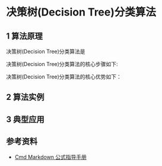 # 决策树(Decision Tree)分类算法

## 1 算法原理

决策树(Decision Tree)分类算法是

决策树(Decision Tree)分类算法的核心步骤如下:

决策树(Decision Tree)分类算法的核心优势如下：

## 2 算法实例

## 3 典型应用

## 参考资料

- [Cmd Markdown 公式指导手册](https://www.zybuluo.com/codeep/note/163962)